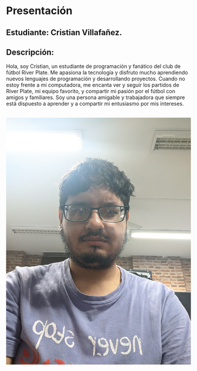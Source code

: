 # Presentación

## Estudiante: Cristian Villafañez.

## Descripción:

Hola, soy Cristian, un estudiante de programación y fanático del club de fútbol River Plate. Me apasiona la tecnología y disfruto mucho aprendiendo nuevos lenguajes de programación y desarrollando proyectos. Cuando no estoy frente a mi computadora, me encanta ver y seguir los partidos de River Plate, mi equipo favorito, y compartir mi pasión por el fútbol con amigos y familiares. Soy una persona amigable y trabajadora que siempre está dispuesto a aprender y a compartir mi entusiasmo por mis intereses.

![descripción](https://github.com/algo1unsam/presentaciontp0-KZvilla/blob/main/IMG_20230314_205351.jpg)
------

